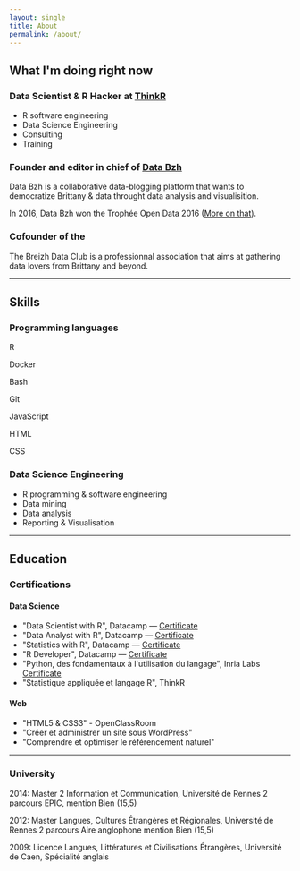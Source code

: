 ```yaml
---
layout: single
title: About
permalink: /about/
---
```


## What I'm doing right now

### Data Scientist & R Hacker at <a href = "https://www.thinkr.fr">ThinkR</a>

+ R software engineering 
+ Data Science Engineering
+ Consulting
+ Training 

### Founder and editor in chief of <a href = "http://data-bzh.fr/">Data Bzh</a>

Data Bzh is a collaborative data-blogging platform that wants to democratize Brittany & data throught data analysis and visualisition.

In 2016, Data Bzh won the Trophée Open Data 2016 ([More on that](http://data-bzh.fr/data-bzh-trophee-open-data/)).

### Cofounder of the <a href = "http://breizhdataclub.org/"></a>

The Breizh Data Club is a professionnal association that aims at gathering data lovers from Brittany and beyond. 

***

## Skills

### Programming languages 

<i class="fab fa-r-project"></i> R 

<i class="fab fa-docker"></i> Docker

<i class="fas fa-terminal"></i> Bash

<i class="fas fa-git"></i> Git

<i class="fab fa-js-square"></i> JavaScript

<i class="fab fa-html5"></i> HTML

<i class="fab fa-css3-alt"></i> CSS 

### Data Science Engineering

- R programming & software engineering
- Data mining
- Data analysis
- Reporting & Visualisation

***

## Education

### Certifications

#### Data Science

- "Data Scientist with R", Datacamp — [Certificate](https://www.datacamp.com/statement-of-accomplishment/track/6a1dc89af0e2af71dda77320d79a111a852d888b)
- "Data Analyst with R", Datacamp — [Certificate](https://www.datacamp.com/statement-of-accomplishment/track/594723297fbece4f9a69f842f6c209181653b5ba)
- "Statistics with R", Datacamp — [Certificate](https://www.datacamp.com/statement-of-accomplishment/track/76c5ac60c83114db7c5c12b271942b183d34673e)
- "R Developer", Datacamp — [Certificate](https://www.datacamp.com/statement-of-accomplishment/track/bff07b28de9e258ae8b5d3f1cd8bcd0e88ada6e4)
- "Python, des fondamentaux à l'utilisation du langage", Inria Labs [Certificate](https://www.fun-mooc.fr/attestations/attestation_suivi_inria_41001S03_session03_7ce5d933c22fa40918bc95f3b99fd413.pdf)
- "Statistique appliquée et langage R", ThinkR 

#### Web

- "HTML5 & CSS3" - OpenClassRoom 
- "Créer et administrer un site sous WordPress"
- "Comprendre et optimiser le référencement naturel"

***

### University

2014: Master 2 Information et Communication, Université de Rennes 2 parcours EPIC, mention Bien (15,5)

2012: Master Langues, Cultures Étrangères et Régionales, Université de Rennes 2
parcours Aire anglophone mention Bien (15,5)

2009: Licence Langues, Littératures et Civilisations Étrangères, Université de Caen, Spécialité anglais

